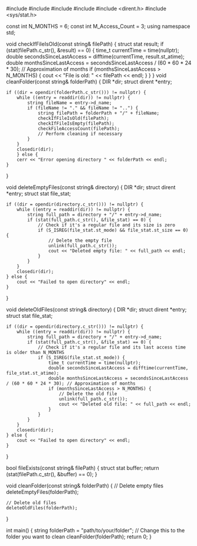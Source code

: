 #include <iostream>
#include <string>
#include <fstream>
#include <ctime>
#include <dirent.h>
#include <sys/stat.h>


const int N_MONTHS = 6;
const int M_Access_Count = 3;
using namespace std;

void checkIfFileIsOld(const string& filePath) {
    struct stat result;
    if (stat(filePath.c_str(), &result) == 0) {
        time_t currentTime = time(nullptr);
        double secondsSinceLastAccess = difftime(currentTime, result.st_atime);
        double monthsSinceLastAccess = secondsSinceLastAccess / (60 * 60 * 24 * 30); // Approximation of months
        if (monthsSinceLastAccess > N_MONTHS) {
            cout << "File is old: " << filePath << endl;
        }
    }
}
void cleanFolder(const string& folderPath) {
    DIR *dir;
    struct dirent *entry;

    if ((dir = opendir(folderPath.c_str())) != nullptr) {
        while ((entry = readdir(dir)) != nullptr) {
            string fileName = entry->d_name;
            if (fileName != "." && fileName != "..") {
                string filePath = folderPath + "/" + fileName;
                checkIfFileIsOld(filePath);
                checkIfFileIsEmpty(filePath);
                checkFileAccessCount(filePath);
                // Perform cleaning if necessary
            }
        }
        closedir(dir);
        } else {
        cerr << "Error opening directory " << folderPath << endl;
    }
}

void deleteEmptyFiles(const string& directory) {
    DIR *dir;
    struct dirent *entry;
    struct stat file_stat;

    if ((dir = opendir(directory.c_str())) != nullptr) {
        while ((entry = readdir(dir)) != nullptr) {
            string full_path = directory + "/" + entry->d_name;
            if (stat(full_path.c_str(), &file_stat) == 0) {
                // Check if it's a regular file and its size is zero
                if (S_ISREG(file_stat.st_mode) && file_stat.st_size == 0) {
                    // Delete the empty file
                    unlink(full_path.c_str());
                    cout << "Deleted empty file: " << full_path << endl;
                }
            }
        }
        closedir(dir);
    } else {
        cout << "Failed to open directory" << endl;
    }
}

void deleteOldFiles(const string& directory) {
    DIR *dir;
    struct dirent *entry;
    struct stat file_stat;

    if ((dir = opendir(directory.c_str())) != nullptr) {
        while ((entry = readdir(dir)) != nullptr) {
            string full_path = directory + "/" + entry->d_name;
            if (stat(full_path.c_str(), &file_stat) == 0) {
                // Check if it's a regular file and its last access time is older than N_MONTHS
                if (S_ISREG(file_stat.st_mode)) {
                    time_t currentTime = time(nullptr);
                    double secondsSinceLastAccess = difftime(currentTime, file_stat.st_atime);
                    double monthsSinceLastAccess = secondsSinceLastAccess / (60 * 60 * 24 * 30); // Approximation of months
                    if (monthsSinceLastAccess > N_MONTHS) {
                        // Delete the old file
                        unlink(full_path.c_str());
                        cout << "Deleted old file: " << full_path << endl;
                    }
                }
            }
        }
        closedir(dir);
    } else {
        cout << "Failed to open directory" << endl;
    }
}

bool fileExists(const string& filePath) {
    struct stat buffer;
    return (stat(filePath.c_str(), &buffer) == 0);
}

void cleanFolder(const string& folderPath) {
    // Delete empty files
    deleteEmptyFiles(folderPath);

    // Delete old files
    deleteOldFiles(folderPath);

     
}

int main() {
    string folderPath = "path/to/your/folder"; // Change this to the folder you want to clean
    cleanFolder(folderPath);
    return 0;
}
